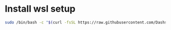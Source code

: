 # Install wsl setup

```bash
sudo /bin/bash -c "$(curl -fsSL https://raw.githubusercontent.com/Dashstrom/setup/HEAD/wsl/install.sh)" && source ./.bashrc
```
